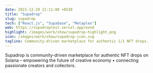 ```yaml
---
date: 2021-12-29 21:11:00 +0530
title: "Supadrop"
slug: supadrop
tech: ["React.js", "Supabase", "Metaplex"]
web: https://supadroptest.vercel.app/exnd
highlight: /images/work/show/supadrop-highlight.png
icon: /images/work/show/supadrop-icon.svg
tagline: Community-driven marketplace for authentic 1/1 NFT drops.
---
```


Supadrop is community-driven marketplace for authentic NFT drops on Solana – empowering the future of creative economy • connecting passionate creators and collectors.
